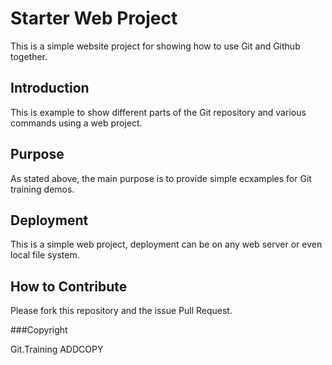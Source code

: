 # Starter Web Project

This is a simple website project for showing how to use Git and Github together.

## Introduction

This is example to show different parts of the Git repository and various commands using a web project.

## Purpose

As stated above, the main purpose is to provide simple ecxamples for Git training demos.

## Deployment

This is a simple web project, deployment can be on any web server or even local file system.

## How to Contribute

Please fork this repository and the issue Pull Request.

###Copyright 

Git.Training
ADDCOPY

